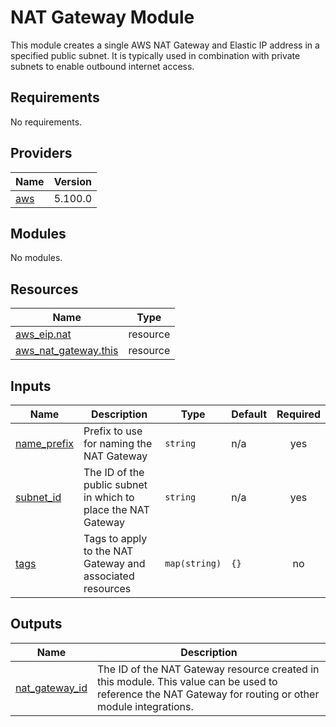 # NAT Gateway Module

This module creates a single AWS NAT Gateway and Elastic IP address in a specified public subnet. It is typically used in combination with private subnets to enable outbound internet access.

<!-- BEGIN_TF_DOCS -->
## Requirements

No requirements.

## Providers

| Name | Version |
|------|---------|
| <a name="provider_aws"></a> [aws](#provider\_aws) | 5.100.0 |

## Modules

No modules.

## Resources

| Name | Type |
|------|------|
| [aws_eip.nat](https://registry.terraform.io/providers/hashicorp/aws/latest/docs/resources/eip) | resource |
| [aws_nat_gateway.this](https://registry.terraform.io/providers/hashicorp/aws/latest/docs/resources/nat_gateway) | resource |

## Inputs

| Name | Description | Type | Default | Required |
|------|-------------|------|---------|:--------:|
| <a name="input_name_prefix"></a> [name\_prefix](#input\_name\_prefix) | Prefix to use for naming the NAT Gateway | `string` | n/a | yes |
| <a name="input_subnet_id"></a> [subnet\_id](#input\_subnet\_id) | The ID of the public subnet in which to place the NAT Gateway | `string` | n/a | yes |
| <a name="input_tags"></a> [tags](#input\_tags) | Tags to apply to the NAT Gateway and associated resources | `map(string)` | `{}` | no |

## Outputs

| Name | Description |
|------|-------------|
| <a name="output_nat_gateway_id"></a> [nat\_gateway\_id](#output\_nat\_gateway\_id) | The ID of the NAT Gateway resource created in this module. This value can be used to reference the NAT Gateway for routing or other module integrations. |
<!-- END_TF_DOCS -->
